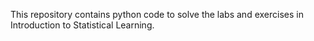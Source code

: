 This repository contains python code to solve the labs and exercises in Introduction to Statistical Learning. 